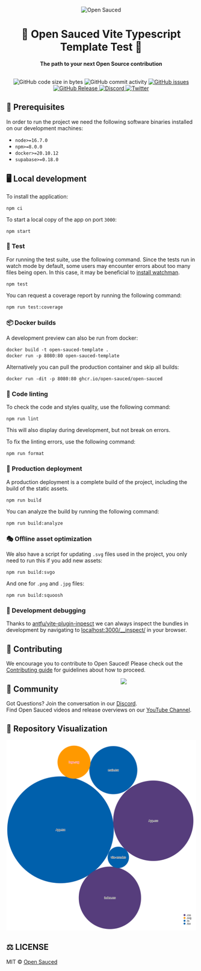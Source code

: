 <div align="center">
  <br>
  <img alt="Open Sauced" src="https://i.ibb.co/7jPXt0Z/logo1-92f1a87f.png" width="300px">
  <h1>🍕 Open Sauced Vite Typescript Template Test 🍕</h1>
  <strong>The path to your next Open Source contribution</strong>
</div>
<br>
<p align="center">
  <img src="https://img.shields.io/github/languages/code-size/0-vortex/open-sauced-vite-ts-template-test" alt="GitHub code size in bytes">
  <img src="https://img.shields.io/github/commit-activity/w/0-vortex/open-sauced-vite-ts-template-test" alt="GitHub commit activity">
  <a href="https://github.com/0-vortex/open-sauced-vite-ts-template-test/issues">
    <img src="https://img.shields.io/github/issues/0-vortex/open-sauced-vite-ts-template-test" alt="GitHub issues">
  </a>
  <a href="https://github.com/0-vortex/open-sauced-vite-ts-template-test/releases">
    <img src="https://img.shields.io/github/v/release/0-vortex/open-sauced-vite-ts-template-test.svg?style=flat" alt="GitHub Release">
  </a>
  <a href="https://discord.gg/U2peSNf23P">
    <img src="https://img.shields.io/discord/714698561081704529.svg?label=&logo=discord&logoColor=ffffff&color=7389D8&labelColor=6A7EC2" alt="Discord">
  </a>
  <a href="https://twitter.com/saucedopen">
    <img src="https://img.shields.io/twitter/follow/saucedopen?label=Follow&style=social" alt="Twitter">
  </a>
</p>


## 📖 Prerequisites

In order to run the project we need the following software binaries installed on our development machines: 
- `node>=16.7.0`
- `npm>=8.0.0`
- `docker>=20.10.12`
- `supabase>=0.18.0`

## 🖥️ Local development

To install the application:

```shell
npm ci
```

To start a local copy of the app on port `3000`:

```shell
npm start
```

### 🧪 Test

For running the test suite, use the following command. Since the tests run in watch mode by default, some users may encounter errors about too many files being open. In this case, it may be beneficial to [install watchman](https://facebook.github.io/watchman/docs/install.html).

```shell
npm test
```

You can request a coverage report by running the following command:

```shell
npm run test:coverage
```

### 📦 Docker builds

A development preview can also be run from docker:

```shell
docker build -t open-sauced-template .
docker run -p 8080:80 open-sauced-template
```

Alternatively you can pull the production container and skip all builds:

```shell
docker run -dit -p 8080:80 ghcr.io/open-sauced/open-sauced
```

### 🎨 Code linting

To check the code and styles quality, use the following command:

```shell
npm run lint
```

This will also display during development, but not break on errors.

To fix the linting errors, use the following command:

```shell
npm run format
```

### 🚀 Production deployment

A production deployment is a complete build of the project, including the build of the static assets.

```shell
npm run build
```

You can analyze the build by running the following command:

```shell
npm run build:analyze
```

### 🎭 Offline asset optimization

We also have a script for updating `.svg` files used in the project, you only need to run this if you add new assets:

```shell
npm run build:svgo
```

And one for `.png` and `.jpg` files:

```shell
npm run build:squoosh
```

### 🚧 Development debugging

Thanks to [antfu/vite-plugin-inpesct](https://github.com/antfu/vite-plugin-inspect) we can always inspect the bundles in development by navigating to [localhost:3000/__inspect/](http://localhost:3000/__inspect/) in your browser.

## 🤝 Contributing

We encourage you to contribute to Open Sauced! Please check out the [Contributing guide](https://docs.opensauced.pizza/contributing/introduction-to-contributing/) for guidelines about how to proceed.

<img align="right" src="https://i.ibb.co/CJfW18H/ship.gif" width="200"/>

## 🍕 Community

Got Questions? Join the conversation in our [Discord](https://discord.gg/U2peSNf23P).  
Find Open Sauced videos and release overviews on our [YouTube Channel](https://www.youtube.com/channel/UCklWxKrTti61ZCROE1e5-MQ).

## 🎦 Repository Visualization

[![Visualization of this repository](./public/diagram.svg)
](./src)

## ⚖️ LICENSE

MIT © [Open Sauced](LICENSE)
